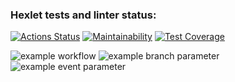 ### Hexlet tests and linter status:
[![Actions Status](https://github.com/EEFIMOVA2021/java-project-lvl1/workflows/hexlet-check/badge.svg)](https://github.com/EEFIMOVA2021/java-project-lvl1/actions)
[![Maintainability](https://api.codeclimate.com/v1/badges/a99a88d28ad37a79dbf6/maintainability)](https://codeclimate.com/github/codeclimate/codeclimate/maintainability)
[![Test Coverage](https://api.codeclimate.com/v1/badges/a99a88d28ad37a79dbf6/test_coverage)](https://codeclimate.com/github/codeclimate/codeclimate/test_coverage)

![example workflow](https://github.com/EEFIMOVA2021/java-project-lvl1/.github/workflows/hexlet-check.yml/badge.svg)
![example branch parameter](https://github.com/EEFIMOVA2021/java-project-lvl1/.github/workflows/hexlet-check.yml/badge.svg?branch=main)
![example event parameter](https://github.com/EEFIMOVA2021/java-project-lvl1/.github/workflows/hexlet-check.yml/badge.svg?event=push)
